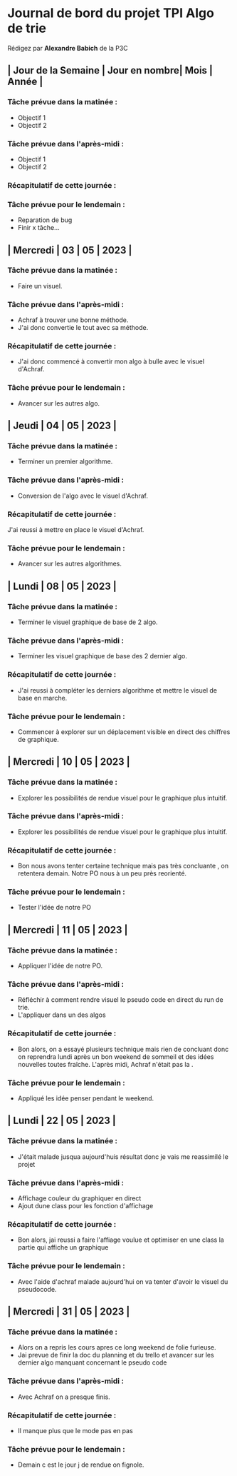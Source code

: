 # Journal de bord du projet TPI Algo de trie


Rédigez par **Alexandre Babich** de la P3C
 
## | Jour de la Semaine | Jour en nombre| Mois | Année | 
### Tâche prévue dans la matinée : <br>
- Objectif 1
- Objectif 2

### Tâche prévue dans l'après-midi : <br>
- Objectif 1
- Objectif 2

### Récapitulatif de cette journée :

### Tâche prévue pour le lendemain :
- Reparation de bug
- Finir x tâche...


## | Mercredi | 03 | 05 | 2023 | 
### Tâche prévue dans la matinée : <br>
- Faire un visuel.

### Tâche prévue dans l'après-midi : <br>
- Achraf à trouver une bonne méthode.
- J'ai donc convertie le tout avec sa méthode.

### Récapitulatif de cette journée :
- J'ai donc commencé à convertir mon algo à bulle avec le visuel d'Achraf.

### Tâche prévue pour le lendemain :
- Avancer sur les autres algo.





## | Jeudi | 04 | 05 | 2023 | 
### Tâche prévue dans la matinée : <br>
- Terminer un premier algorithme.

### Tâche prévue dans l'après-midi : <br>
- Conversion de l'algo avec le visuel d'Achraf.

### Récapitulatif de cette journée :
J'ai reussi à mettre en place le visuel d'Achraf.

### Tâche prévue pour le lendemain :
- Avancer sur les autres algorithmes.




## | Lundi | 08 | 05 | 2023 | 
### Tâche prévue dans la matinée : <br>
- Terminer le visuel graphique de base de 2 algo.

### Tâche prévue dans l'après-midi : <br>
- Terminer les visuel graphique de base des 2 dernier algo.

### Récapitulatif de cette journée :
- J'ai reussi à compléter les derniers algorithme et mettre le visuel de base en marche.

### Tâche prévue pour le lendemain :
- Commencer à explorer sur un déplacement visible en direct des chiffres de graphique.



## | Mercredi | 10 | 05 | 2023 | 
### Tâche prévue dans la matinée : <br>
- Explorer les possibilités de rendue visuel pour le graphique plus intuitif.

### Tâche prévue dans l'après-midi : <br>
- Explorer les possibilités de rendue visuel pour le graphique plus intuitif.

### Récapitulatif de cette journée :
- Bon nous avons tenter certaine technique mais pas très concluante , on retentera demain. Notre PO nous à un peu près reorienté.

### Tâche prévue pour le lendemain :
- Tester l'idée de notre PO


## | Mercredi | 11 | 05 | 2023 | 
### Tâche prévue dans la matinée : <br>
- Appliquer l'idée de notre PO.

### Tâche prévue dans l'après-midi : <br>
- Réfléchir à comment rendre visuel le pseudo code en direct du run de trie.
- L'appliquer dans un des algos

### Récapitulatif de cette journée :
- Bon alors, on a essayé plusieurs technique mais rien de concluant donc on reprendra lundi après un bon weekend de sommeil et des idées nouvelles toutes fraîche.
L'après midi, Achraf n'était pas la .

### Tâche prévue pour le lendemain :
- Appliqué les idée penser pendant le weekend.


## | Lundi | 22 | 05 | 2023 | 
### Tâche prévue dans la matinée : <br>
- J'était malade jusqua aujourd'huis résultat donc je vais me reassimilé le projet

### Tâche prévue dans l'après-midi : <br>
- Affichage couleur du graphiquer en direct
- Ajout dune class pour les fonction d'affichage

### Récapitulatif de cette journée :
- Bon alors, jai reussi a faire l'affiage voulue et optimiser en une class la partie qui affiche un graphique

### Tâche prévue pour le lendemain :
- Avec l'aide d'achraf malade aujourd'hui on va tenter d'avoir le visuel du pseudocode.


## | Mercredi | 31 | 05 | 2023 | 
### Tâche prévue dans la matinée : <br>
- Alors on a repris les cours apres ce long weekend de folie furieuse.
- Jai prevue de finir la doc du planning et du trello et avancer sur les dernier algo manquant concernant le pseudo code

### Tâche prévue dans l'après-midi : <br>
- Avec Achraf on a presque finis.

### Récapitulatif de cette journée :
- Il manque plus que le mode pas en pas

### Tâche prévue pour le lendemain :
- Demain c est le jour j de rendue on fignole.